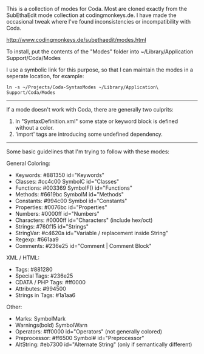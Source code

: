 This is a collection of modes for Coda. Most are cloned exactly from the SubEthaEdit
mode collection at codingmonkeys.de. I have made the occasional tweak where I've found
inconsistencies or incompatibility with Coda.

http://www.codingmonkeys.de/subethaedit/modes.html

To install, put the contents of the "Modes" folder into ~/Library/Application Support/Coda/Modes

I use a symbolic link for this purpose, so that I can maintain the modes in a seperate location, for example:

    ln -s ~/Projects/Coda-SyntaxModes ~/Library/Application\ Support/Coda/Modes

----

If a mode doesn't work with Coda, there are generally two culprits:

1. In "SyntaxDefinition.xml" some state or keyword block is defined without a color.
2. 'import' tags are introducing some undefined dependency.

----

Some basic guidelines that I'm trying to follow with these modes:

General Coloring:

- Keywords:             #881350             id="Keywords"
- Classes:              #cc4c00  SymbolC    id="Classes"
- Functions:            #003369  SymbolF()  id="Functions"
- Methods:              #6619bc  SymbolM    id="Methods"
- Constants:            #994c00  Symbol     id="Constants"
- Properties:           #0076bc             id="Properties"
- Numbers:              #0000ff             id="Numbers"
- Characters:           #0000ff             id="Characters" (include hex/oct)
- Strings:              #760f15             id="Strings"
- StringVar:            #c4620a             id="Variable / replacement inside String"
- Regexp:               #661aa9             
- Comments:             #236e25             id="Comment | Comment Block"

XML / HTML:

- Tags:                 #881280
- Special Tags:         #236e25
- CDATA / PHP Tags:     #ff0000
- Attributes:           #994500
- Strings in Tags:      #1a1aa6

Other:  

- Marks:                         SymbolMark
- Warnings(bold)                 SymbolWarn
- Operators:            #ff0000             id="Operators" (not generally colored)
- Preprocessor:         #ff6500  Symbol#    id="Preprocessor"
- AltString:            #eb7300             id="Alternate String" (only if semantically different)

